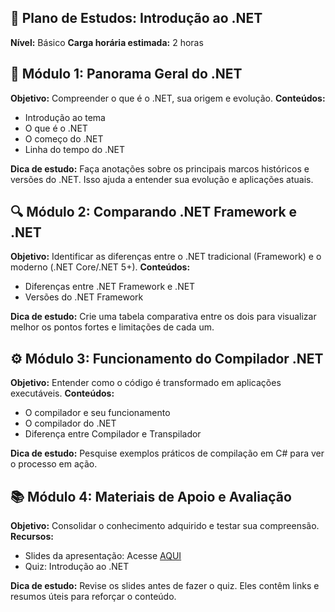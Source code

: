 ## 🧠 Plano de Estudos: Introdução ao .NET

**Nível:** Básico **Carga horária estimada:** 2 horas

## 📍 Módulo 1: Panorama Geral do .NET
**Objetivo:** Compreender o que é o .NET, sua origem e evolução.
**Conteúdos:**
- Introdução ao tema
- O que é o .NET
- O começo do .NET
- Linha do tempo do .NET

**Dica de estudo:** Faça anotações sobre os principais marcos históricos e versões do .NET. Isso ajuda a entender sua evolução e aplicações atuais.


## 🔍 Módulo 2: Comparando .NET Framework e .NET
**Objetivo:** Identificar as diferenças entre o .NET tradicional (Framework) e o moderno (.NET Core/.NET 5+).
**Conteúdos:**
- Diferenças entre .NET Framework e .NET
- Versões do .NET Framework

**Dica de estudo:** Crie uma tabela comparativa entre os dois para visualizar melhor os pontos fortes e limitações de cada um.


## ⚙️ Módulo 3: Funcionamento do Compilador .NET
**Objetivo:** Entender como o código é transformado em aplicações executáveis.
**Conteúdos:**
- O compilador e seu funcionamento
- O compilador do .NET
- Diferença entre Compilador e Transpilador

**Dica de estudo:** Pesquise exemplos práticos de compilação em C# para ver o processo em ação.


## 📚 Módulo 4: Materiais de Apoio e Avaliação
**Objetivo:** Consolidar o conhecimento adquirido e testar sua compreensão.
**Recursos:**
- Slides da apresentação: Acesse [AQUI](https://hermes.dio.me/files/assets/266ecf5b-fd52-4cc6-8fa0-49aa72293f39.pptx)
- Quiz: Introdução ao .NET

**Dica de estudo:** Revise os slides antes de fazer o quiz. Eles contêm links e resumos úteis para reforçar o conteúdo.

